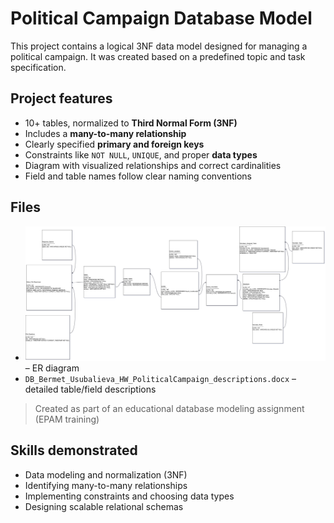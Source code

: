 # Political Campaign Database Model

This project contains a logical 3NF data model designed for managing a political campaign. It was created based on a predefined topic and task specification.

## Project features

- 10+ tables, normalized to **Third Normal Form (3NF)**
- Includes a **many-to-many relationship**
- Clearly specified **primary and foreign keys**
- Constraints like `NOT NULL`, `UNIQUE`, and proper **data types**
- Diagram with visualized relationships and correct cardinalities
- Field and table names follow clear naming conventions

## Files

- ![Campaign DB Schema](DB_Bermet_Usubalieva_HW_Political_Campaign_diagram.drawio.png) – ER diagram
- `DB_Bermet_Usubalieva_HW_PoliticalCampaign_descriptions.docx` – detailed table/field descriptions

> Created as part of an educational database modeling assignment (EPAM training)

## Skills demonstrated

- Data modeling and normalization (3NF)
- Identifying many-to-many relationships
- Implementing constraints and choosing data types
- Designing scalable relational schemas
